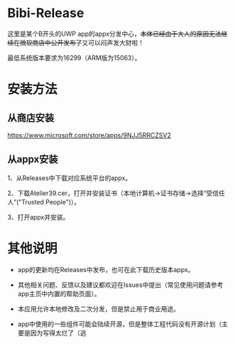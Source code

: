 # Bibi-Release
这里是某个B开头的UWP app的appx分发中心，~~本体已经由于大人的原因无法继续在微软商店中公开发布了~~又可以闷声发大财啦！

最低系统版本要求为16299（ARM版为15063）。

# 安装方法

## 从商店安装

https://www.microsoft.com/store/apps/9NJJ5RRCZSV2

## 从appx安装

1、从Releases中下载对应系统平台的appx。

2、下载Atelier39.cer，打开并安装证书（本地计算机->证书存储->选择“受信任人”("Trusted People")）。

3、打开appx并安装。

# 其他说明

- app的更新均在Releases中发布，也可在此下载历史版本appx。

- 其他相关问题、反馈以及建议都欢迎在Issues中提出（常见使用问题请参考app主页中内置的帮助页面）。

- 本应用允许本地修改及二次分发，但是禁止用于商业用途。

- app中使用的一些组件可能会陆续开源，但是整体工程代码没有开源计划（主要是因为写得太烂了（逃
